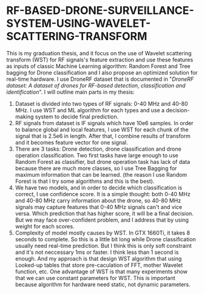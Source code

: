 # RF-BASED-DRONE-SURVEILLANCE-SYSTEM-USING-WAVELET-SCATTERING-TRANSFORM

This is my graduation thesis, and it focus on the use of Wavelet scattering transform (WST) for RF signals's feature extraction and use these features as inputs of classic Machine Learning algorithm: Random Forest and Tree bagging for Drone classification and I also propose an optimized solution for real-time hardware. I use DroneRF dataset that is documented in "*DroneRF dataset: A dataset of drones for RF-based detection, classification and identification*". I will outline main parts in my thesis:
1. Dataset is divided into two types of RF signals: 0-40 MHz and 40-80 MHz. I use WST and ML algorithm for each types and use a decision-making system to decide final prediction.
2. RF signals from dataset is IF signals which have 10e6 samples. In order to balance global and local features, I use WST for each chunk of the signal that is 2.5e6 in length. After that, I combine results of transform and it becomes feature vector for one signal.
3. There are 3 tasks: Drone detection, drone classification and drone operation classification. Two first tasks have large enough to use Random Forest as classifier, but drone operation task has lack of data because there are much more classes, so I use Tree Bagging for maximum information that can be learned. (the reason I use Random Forest is that I try some algorithms and this is the best).
4. We have two models, and in order to decide which classification is correct, I use confidence score. It is a simple thought: both 0-40 MHz and 40-80 MHz carry information about the drone, so 40-80 MHz signals may capture features that 0-40 MHz signals can't and vice versa. Which prediction that has higher score, it will be a final decision. But we may face over-confident problem, and I address that by using weight for each scores.
5. Complexity of model mostly causes by WST. In GTX 1660Ti, it takes 8 seconds to complete. So this is a little bit long while Drone classification usually need real-time prediction. But I think this is only soft constraint and it's not neccessary 1ms or faster. I think less than 1 second is enough. And my approach is that design WST algorithm that using Looked-up tables that store pre-caculation of FFT, mother Wavelet function, etc. One advantage of WST is that many experiments show that we can use constant parameters for WST. This is important because algorithm for hardware need static, not dynamic parameters.
